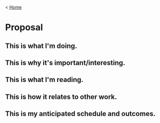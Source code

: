 < [Home](/README.md)

# Proposal

## This is what I'm doing.

## This is why it's important/interesting.

## This is what I'm reading.

## This is how it relates to other work.

## This is my anticipated schedule and outcomes. 
